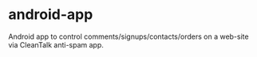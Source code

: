 android-app
===========

Android app to control comments/signups/contacts/orders on a web-site via CleanTalk anti-spam app.
